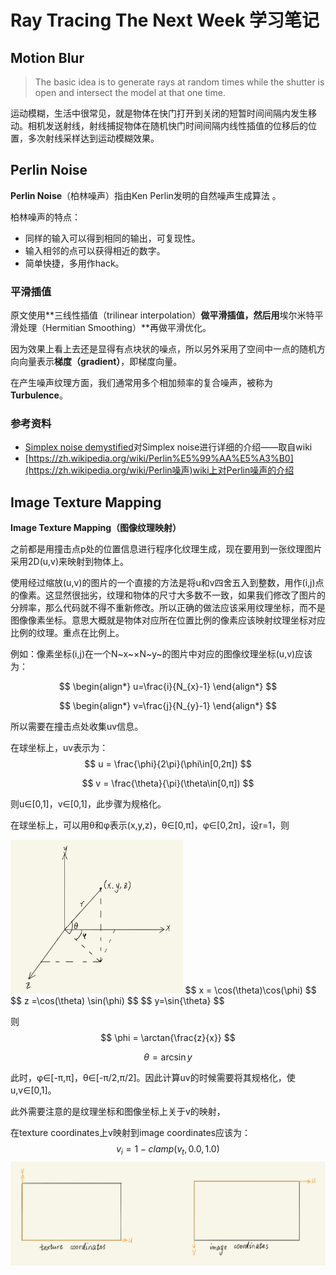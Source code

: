 # Ray Tracing The Next Week 学习笔记

## Motion Blur

> The basic idea is to generate rays at random times while the shutter is open and intersect the model at that one time. 

运动模糊，生活中很常见，就是物体在快门打开到关闭的短暂时间间隔内发生移动。相机发送射线，射线捕捉物体在随机快门时间间隔内线性插值的位移后的位置，多次射线采样达到运动模糊效果。





## Perlin Noise

**Perlin Noise**（柏林噪声）指由Ken Perlin发明的自然噪声生成算法 。

柏林噪声的特点：

- 同样的输入可以得到相同的输出，可复现性。
- 输入相邻的点可以获得相近的数字。
- 简单快捷，多用作hack。

### 平滑插值

原文使用**三线性插值（trilinear interpolation）**做平滑插值，然后用**埃尔米特平滑处理（Hermitian Smoothing）**再做平滑优化。

因为效果上看上去还是显得有点块状的噪点，所以另外采用了空间中一点的随机方向向量表示**梯度（gradient）**，即梯度向量。



在产生噪声纹理方面，我们通常用多个相加频率的复合噪声，被称为**Turbulence**。

### 参考资料

- [Simplex noise demystified](http://staffwww.itn.liu.se/~stegu/simplexnoise/simplexnoise.pdf)对Simplex noise进行详细的介绍——取自wiki
- [https://zh.wikipedia.org/wiki/Perlin%E5%99%AA%E5%A3%B0](https://zh.wikipedia.org/wiki/Perlin噪声)wiki上对Perlin噪声的介绍



## Image Texture Mapping

**Image Texture Mapping（图像纹理映射）**

之前都是用撞击点p处的位置信息进行程序化纹理生成，现在要用到一张纹理图片采用2D(u,v)来映射到物体上。

使用经过缩放(u,v)的图片的一个直接的方法是将u和v四舍五入到整数，用作(i,j)点的像素。这显然很拙劣，纹理和物体的尺寸大多数不一致，如果我们修改了图片的分辨率，那么代码就不得不重新修改。所以正确的做法应该采用纹理坐标，而不是图像像素坐标。意思大概就是物体对应所在位置比例的像素应该映射纹理坐标对应比例的纹理。重点在比例上。

例如：像素坐标(i,j)在一个N~x~×N~y~的图片中对应的图像纹理坐标(u,v)应该为：

$$
\begin{align*}
u=\frac{i}{N_{x}-1}
\end{align*}
$$

$$
\begin{align*}
v=\frac{j}{N_{y}-1}
\end{align*}
$$

所以需要在撞击点处收集uv信息。

在球坐标上，uv表示为：
$$
u = \frac{\phi}{2\pi}(\phi\in[0,2π])
$$

$$
v = \frac{\theta}{\pi}(\theta\in[0,π])
$$

则u∈[0,1]，v∈[0,1]，此步骤为规格化。



在球坐标上，可以用θ和φ表示(x,y,z)，θ∈[0,π]，φ∈[0,2π]，设r=1，则

<img src="img-bed/fullsizerender.jpg" alt="fullsizerender" style="zoom:33%;" />
$$
x =  \cos(\theta)\cos(\phi)
$$
$$
z =\cos(\theta) \sin(\phi)
$$
$$
y=\sin{\theta}
$$

则
$$
\phi = \arctan{\frac{z}{x}}
$$

$$
\theta = \arcsin{y}
$$

此时，φ∈[-π,π]，θ∈[-π/2,π/2]。因此计算uv的时候需要将其规格化，使u,v∈[0,1]。



此外需要注意的是纹理坐标和图像坐标上关于v的映射，

在texture coordinates上v映射到image coordinates应该为：
$$
v_{i}=1-clamp(v_{t},0.0,1.0)
$$
![](img-bed/fullsizerender(1).jpg)

